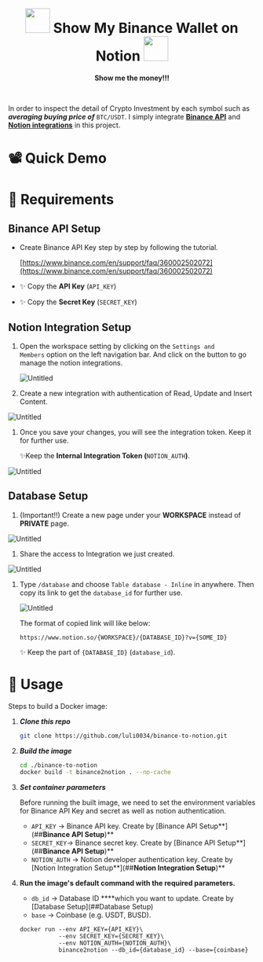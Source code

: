 <div align="center">
	<h1><img src="https://assets.trustwalletapp.com/blockchains/binance/info/logo.png" width="50" height="50"> Show My Binance Wallet on Notion <img src="https://upload.wikimedia.org/wikipedia/commons/4/45/Notion_app_logo.png?20200221181224" width="50" height="50"></h1>
	<p>
		<b>Show me the money!!!</b>
	</p>
	<br>
</div>

In order to inspect the detail of Crypto Investment by each symbol such as ***averaging buying price of*** `BTC/USDT`. I simply integrate **[Binance API](https://binance-docs.github.io/apidocs/spot/en/#introduction)** and **[Notion integrations](https://developers.notion.com/)** in this project.

# 📽️ Quick Demo

# 📃 Requirements

## Binance API Setup

- Create Binance API Key step by step by following the tutorial.
    
    [https://www.binance.com/en/support/faq/360002502072](https://www.binance.com/en/support/faq/360002502072)
    
- ✨ Copy the **API Key** (`API_KEY`)
- ✨ Copy the **Secret Key** (`SECRET_KEY`)

## **Notion Integration Setup**

1. Open the workspace setting by clicking on the `Settings and Members` option on the left navigation bar. And click on the button to go manage the notion integrations.
    
    ![Untitled](https://s3-us-west-2.amazonaws.com/secure.notion-static.com/9011e1b3-3964-465e-8b13-5dafda34dff1/Untitled.png)
    
2. Create a new integration with authentication of Read, Update and Insert Content.

![Untitled](https://s3-us-west-2.amazonaws.com/secure.notion-static.com/1649b369-9cdb-491b-ae66-9288330e9c9e/Untitled.png)

1. Once you save your changes, you will see the integration token. Keep it for further use.
    
    ✨Keep the **Internal Integration Token (**`NOTION_AUTH`**)**.
    

![Untitled](https://s3-us-west-2.amazonaws.com/secure.notion-static.com/33d6d54e-9524-4c06-9a5b-65a58706e6a0/Untitled.png)

## Database Setup

1. (Important!!) Create a new page under your **WORKSPACE** instead of **PRIVATE** page.

![Untitled](https://s3-us-west-2.amazonaws.com/secure.notion-static.com/08a98d31-ee1c-4ada-8004-12102397071d/Untitled.png)

1. Share the access to Integration we just created.

![Untitled](https://s3-us-west-2.amazonaws.com/secure.notion-static.com/c751af53-4234-4d4a-81e8-00412d61a2a1/Untitled.png)

1. Type `/database` and choose `Table database - Inline` in anywhere. Then copy its link to get the `database_id` for further use.
    
    ![Untitled](https://s3-us-west-2.amazonaws.com/secure.notion-static.com/3d7bf2b8-19f5-4bdf-b6f8-9a8adc14fc21/Untitled.png)
    
    The format of copied link will like below: 
    
    `https://www.notion.so/{WORKSPACE}/{DATABASE_ID}?v={SOME_ID}`
    
    ✨ Keep the part of `{DATABASE_ID}` (`database_id`).
    

# 🚀 Usage

Steps to build a Docker image:

1. ***Clone this repo***
    
    ```bash
    git clone https://github.com/luli0034/binance-to-notion.git
    ```
    
2. ***Build the image***
    
    ```bash
    cd ./binance-to-notion
    docker build -t binance2notion . --no-cache
    ```
    
3. ***Set container parameters***
    
    Before running the built image, we need to set the environment variables for Binance API Key and secret as well as notion authentication.
    
    - `API_KEY` → Binance API key. Create by [Binance API Setup**](##**Binance API Setup**)**
    - `SECRET_KEY`→ Binance secret key. Create by [Binance API Setup**](##**Binance API Setup**)**
    - `NOTION_AUTH` → Notion developer authentication key. Create by [Notion Integration Setup**](##**Notion Integration Setup**)**
4. **Run the image's default command with the required parameters.**
    - `db_id` → Database ID ****which you want to update. Create by [Database Setup](##Database Setup)
    - `base` → Coinbase (e.g. USDT, BUSD).
    
    ```docker
    docker run --env API_KEY={API_KEY}\
               --env SECRET_KEY={SECRET_KEY}\
               --env NOTION_AUTH={NOTION_AUTH}\
               binance2notion --db_id={database_id} --base={coinbase}
    ```
